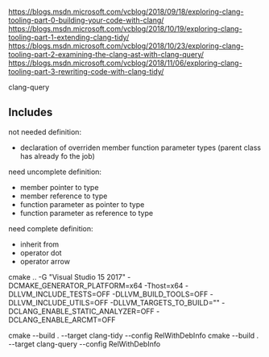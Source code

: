 
https://blogs.msdn.microsoft.com/vcblog/2018/09/18/exploring-clang-tooling-part-0-building-your-code-with-clang/
https://blogs.msdn.microsoft.com/vcblog/2018/10/19/exploring-clang-tooling-part-1-extending-clang-tidy/
https://blogs.msdn.microsoft.com/vcblog/2018/10/23/exploring-clang-tooling-part-2-examining-the-clang-ast-with-clang-query/
https://blogs.msdn.microsoft.com/vcblog/2018/11/06/exploring-clang-tooling-part-3-rewriting-code-with-clang-tidy/

clang-query

## Includes

not needed definition:
- declaration of overriden member function parameter types (parent class has already fo the job)

need uncomplete definition:
- member pointer to type
- member reference to type
- function parameter as pointer to type
- function parameter as reference to type

need complete definition:
- inherit from
- operator dot
- operator arrow


cmake .. -G "Visual Studio 15 2017" -DCMAKE_GENERATOR_PLATFORM=x64 -Thost=x64 -DLLVM_INCLUDE_TESTS=OFF -DLLVM_BUILD_TOOLS=OFF -DLLVM_INCLUDE_UTILS=OFF -DLLVM_TARGETS_TO_BUILD="" -DCLANG_ENABLE_STATIC_ANALYZER=OFF -DCLANG_ENABLE_ARCMT=OFF

cmake --build . --target clang-tidy --config RelWithDebInfo
cmake --build . --target clang-query --config RelWithDebInfo